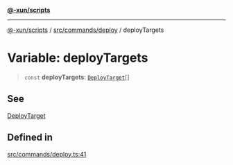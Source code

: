 [**@-xun/scripts**](../../../../README.md)

***

[@-xun/scripts](../../../../README.md) / [src/commands/deploy](../README.md) / deployTargets

# Variable: deployTargets

> `const` **deployTargets**: [`DeployTarget`](../enumerations/DeployTarget.md)[]

## See

[DeployTarget](../enumerations/DeployTarget.md)

## Defined in

[src/commands/deploy.ts:41](https://github.com/Xunnamius/xscripts/blob/28c221bb8a859e69003ba2447e3f5763dc92a0ec/src/commands/deploy.ts#L41)

